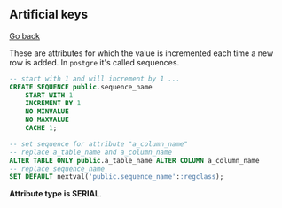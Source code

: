 ## Artificial keys

[Go back](..)

These are attributes for which the value is incremented each time a new row
is added. In ``postgre`` it's called sequences.

```sql
-- start with 1 and will increment by 1 ...
CREATE SEQUENCE public.sequence_name
    START WITH 1
    INCREMENT BY 1
    NO MINVALUE
    NO MAXVALUE
    CACHE 1;

-- set sequence for attribute "a_column_name"
-- replace a_table_name and a_column_name
ALTER TABLE ONLY public.a_table_name ALTER COLUMN a_column_name
-- replace sequence_name
SET DEFAULT nextval('public.sequence_name'::regclass);
```

**Attribute type is SERIAL**.